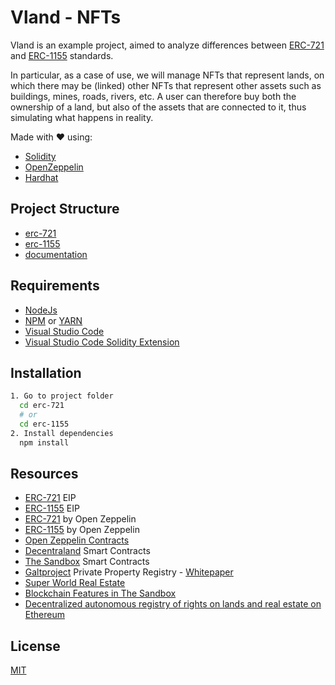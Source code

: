 # Vland - NFTs

Vland is an example project, aimed to analyze differences between [ERC-721](https://eips.ethereum.org/EIPS/eip-721) and [ERC-1155](https://eips.ethereum.org/EIPS/eip-1155) standards.

In particular, as a case of use, we will manage NFTs that represent lands, on which there may be (linked) other NFTs that represent other assets such as buildings, mines, roads, rivers, etc. A user can therefore buy both the ownership of a land, but also of the assets that are connected to it, thus simulating what happens in reality.

Made with ❤️ using:
- [Solidity](https://docs.soliditylang.org/)
- [OpenZeppelin](https://github.com/OpenZeppelin/openzeppelin-contracts)
- [Hardhat](https://hardhat.org/)

## Project Structure
- [erc-721](erc-721)
- [erc-1155](erc-1155)
- [documentation](docs)

## Requirements
- [NodeJs](https://nodejs.org/it/)
- [NPM](https://www.npmjs.com/) or [YARN](https://yarnpkg.com/)
- [Visual Studio Code](https://code.visualstudio.com/)
- [Visual Studio Code Solidity Extension](https://marketplace.visualstudio.com/items?itemName=JuanBlanco.solidity)

## Installation

```bash
1. Go to project folder
  cd erc-721 
  # or
  cd erc-1155
2. Install dependencies
  npm install
```

## Resources
- [ERC-721](https://eips.ethereum.org/EIPS/eip-721) EIP
- [ERC-1155](https://eips.ethereum.org/EIPS/eip-1155) EIP
- [ERC-721](https://docs.openzeppelin.com/contracts/erc721) by Open Zeppelin
- [ERC-1155](https://docs.openzeppelin.com/contracts/erc1155) by Open Zeppelin
- [Open Zeppelin Contracts](https://github.com/OpenZeppelin/openzeppelin-contracts)
- [Decentraland](https://github.com/decentraland/land) Smart Contracts
- [The Sandbox](https://github.com/thesandboxgame/sandbox-smart-contracts) Smart Contracts
- [Galtproject](https://github.com/galtproject) Private Property Registry - [Whitepaper](https://github.com/galtproject/galtproject-docs/blob/master/whitepaper/en/Whitepaper.md)
- [Super World Real Estate](https://github.com/maxwoon/superworld_ar_real_estate)
- [Blockchain Features in The Sandbox](https://github.com/thesandboxgame/sandbox-smart-contracts)
- [Decentralized autonomous registry of rights on lands and real estate on Ethereum](https://medium.com/galtproject/decentralized-autonomous-registry-of-rights-on-lands-and-real-estate-on-ethereum-86649041fac)
## License

[MIT](https://choosealicense.com/licenses/mit/)